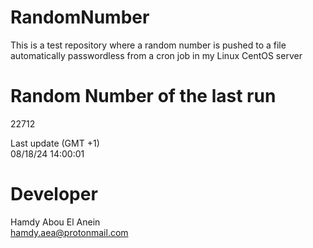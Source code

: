 # RandomNumber    
This is a test repository where a random number is pushed to a file automatically passwordless from a cron job in my Linux CentOS server    
# Random Number of the last run   
22712
      
Last update (GMT +1)    
08/18/24 14:00:01
# Developer    
Hamdy Abou El Anein   
hamdy.aea@protonmail.com
